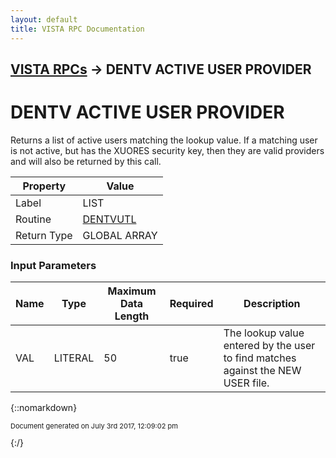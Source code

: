 ```yaml
---
layout: default
title: VISTA RPC Documentation
---
```


## [VISTA RPCs](TableOfContents) &#8594; DENTV ACTIVE USER PROVIDER
# DENTV ACTIVE USER PROVIDER

Returns a list of active users matching the lookup value.  If a matching user is not active, but has the XUORES security key, then they are valid providers and will also be returned by this call.

Property | Value
--- | ---
Label | LIST
Routine | [DENTVUTL](http://code.osehra.org/dox/Routine_DENTVUTL_source.html)
Return Type | GLOBAL ARRAY


### Input Parameters

Name | Type | Maximum Data Length | Required | Description
--- | --- | --- | --- | ---
VAL | LITERAL | 50 | true | The lookup value entered by the user to find matches against the NEW USER file.



{::nomarkdown} <br/><p style="font-size: 11px">Document generated on July 3rd 2017, 12:09:02 pm</p>{:/}
